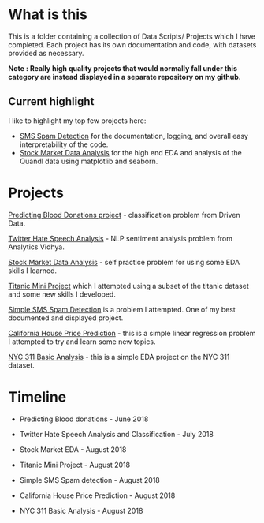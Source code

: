# What is this

This is a folder containing a collection of Data Scripts/ Projects which I have completed. Each project has its own documentation and code, with datasets provided as necessary.

__Note : Really high quality projects that would normally fall under this category are instead displayed in a separate repository on my github.__

## Current highlight

I like to highlight my top few projects here:
* [SMS Spam Detection](https://github.com/PranavEranki/ML-Projects/tree/master/SimpleSpamCollectionSMS) for the documentation, logging, and overall easy interpretability of the code.
* [Stock Market Data Analysis](https://github.com/PranavEranki/ML-Projects/tree/master/StockMarketDataAnalysisSimple) for the high end EDA and analysis of the Quandl data using matplotlib and seaborn.


# Projects

[Predicting Blood Donations project](https://github.com/PranavEranki/ML-Scripts/tree/master/PredictingBloodDonations) - classification problem from Driven Data.

[Twitter Hate Speech Analysis](https://github.com/PranavEranki/ML-Scripts/tree/master/TwitterHateSpeechAnalysis) - NLP sentiment analysis problem from Analytics Vidhya.

[Stock Market Data Analysis](https://github.com/PranavEranki/ML-Projects/tree/master/StockMarketDataAnalysisSimple) - self practice problem for using some EDA skills I learned.

[Titanic Mini Project](https://github.com/PranavEranki/ML-Projects/tree/master/TitanicMiniProject) which I attempted using a subset of the titanic dataset and some new skills I developed.

[Simple SMS Spam Detection](https://github.com/PranavEranki/ML-Projects/tree/master/SimpleSpamCollectionSMS) is a problem I attempted. One of my best documented and displayed project.

[California House Price Prediction](https://github.com/PranavEranki/ML-Projects/tree/master/California%20Housing%20Price%20Prediction) - this is a simple linear regression problem I attempted to try and learn some new topics.

[NYC 311 Basic Analysis](https://github.com/PranavEranki/ML-Projects/tree/master/NYC311BasicAnalysis) - this is a simple EDA project on the NYC 311 dataset.

# Timeline

* Predicting Blood donations - June 2018

* Twitter Hate Speech Analysis and Classification - July 2018

* Stock Market EDA - August 2018

* Titanic Mini Project - August 2018

* Simple SMS Spam detection - August 2018

* California House Price Prediction - August 2018

* NYC 311 Basic Analysis - August 2018
